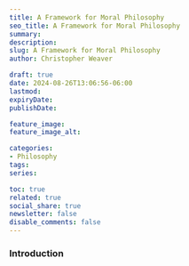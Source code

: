 ```yaml
---
title: A Framework for Moral Philosophy
seo_title: A Framework for Moral Philosophy
summary: 
description: 
slug: A Framework for Moral Philosophy
author: Christopher Weaver

draft: true
date: 2024-08-26T13:06:56-06:00
lastmod: 
expiryDate: 
publishDate: 

feature_image: 
feature_image_alt: 

categories:
- Philosophy
tags:
series:

toc: true
related: true
social_share: true
newsletter: false
disable_comments: false
---
```


### Introduction
